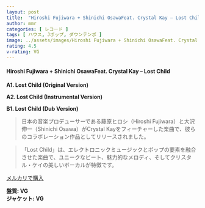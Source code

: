 ```yaml
---
layout: post
title:  "Hiroshi Fujiwara + Shinichi OsawaFeat. Crystal Kay – Lost Child"
author: mmr
categories: [ レコード ]
tags: [ ハウス, Jポップ, ダウンテンポ ]
image: ../assets/images/Hiroshi Fujiwara + Shinichi OsawaFeat. Crystal Kay – Lost Child.jpg
rating: 4.5
v-rating: VG
---
```


#### Hiroshi Fujiwara + Shinichi OsawaFeat. Crystal Kay – Lost Child

**A1. Lost Child (Original Version)**

**A2. Lost Child (Instrumental Version)**

**B1. Lost Child (Dub Version)**


> 日本の音楽プロデューサーである藤原ヒロシ（Hiroshi Fujiwara）と大沢伸一（Shinichi Osawa）がCrystal Kayをフィーチャーした楽曲で、彼らのコラボレーション作品としてリリースされました。

> 「Lost Child」は、エレクトロニックミュージックとポップの要素を融合させた楽曲で、ユニークなビート、魅力的なメロディ、そしてクリスタル・ケイの美しいボーカルが特徴です。


[メルカリで購入](https://jp.mercari.com/item/m23583958254)


<div class="mt-4 mb-4 d-flex align-items-center">
<strong class="mr-1">盤質: VG</strong>
</div>
<div class="mt-4 mb-4 d-flex align-items-center">
<strong class="mr-1">ジャケット: VG</strong>
</div>